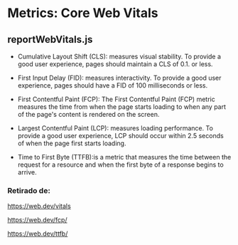 # Metrics: Core Web Vitals
## reportWebVitals.js


- Cumulative Layout Shift (CLS): measures visual stability. To provide a good user experience, pages should maintain a CLS of 0.1. or less.
  
- First Input Delay (FID): measures interactivity. To provide a good user experience, pages should have a FID of 100 milliseconds or less.
- First Contentful Paint (FCP): The First Contentful Paint (FCP) metric measures the time from when the page starts loading to when any part of the page's content is rendered on the screen.
- Largest Contentful Paint (LCP): measures loading performance. To provide a good user experience, LCP should occur within 2.5 seconds of when the page first starts loading.
- Time to First Byte (TTFB):is a metric that measures the time between the request for a resource and when the first byte of a response begins to arrive.

### Retirado de: 
<https://web.dev/vitals>

<https://web.dev/fcp/>

<https://web.dev/ttfb/>